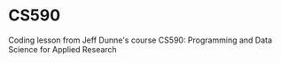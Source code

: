 # CS590
Coding lesson from Jeff Dunne's course CS590: Programming and Data Science for Applied Research
